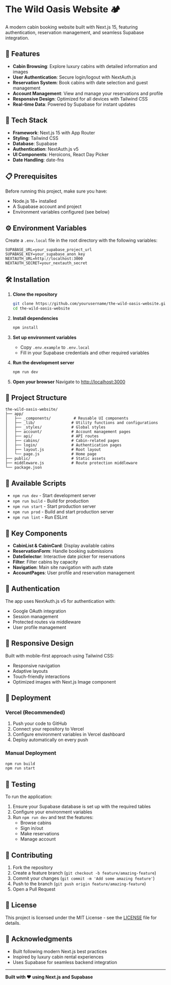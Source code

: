 # The Wild Oasis Website 🏕️

A modern cabin booking website built with Next.js 15, featuring authentication, reservation management, and seamless Supabase integration.

## 🌟 Features

- **Cabin Browsing**: Explore luxury cabins with detailed information and images
- **User Authentication**: Secure login/logout with NextAuth.js
- **Reservation System**: Book cabins with date selection and guest management
- **Account Management**: View and manage your reservations and profile
- **Responsive Design**: Optimized for all devices with Tailwind CSS
- **Real-time Data**: Powered by Supabase for instant updates

## 🚀 Tech Stack

- **Framework**: Next.js 15 with App Router
- **Styling**: Tailwind CSS
- **Database**: Supabase
- **Authentication**: NextAuth.js v5
- **UI Components**: Heroicons, React Day Picker
- **Date Handling**: date-fns

## 📋 Prerequisites

Before running this project, make sure you have:

- Node.js 18+ installed
- A Supabase account and project
- Environment variables configured (see below)

## ⚙️ Environment Variables

Create a `.env.local` file in the root directory with the following variables:

```env
SUPABASE_URL=your_supabase_project_url
SUPABASE_KEY=your_supabase_anon_key
NEXTAUTH_URL=http://localhost:3000
NEXTAUTH_SECRET=your_nextauth_secret
```

## 🛠️ Installation

1. **Clone the repository**
   ```bash
   git clone https://github.com/yourusername/the-wild-oasis-website.git
   cd the-wild-oasis-website
   ```

2. **Install dependencies**
   ```bash
   npm install
   ```

3. **Set up environment variables**
   - Copy `.env.example` to `.env.local`
   - Fill in your Supabase credentials and other required variables

4. **Run the development server**
   ```bash
   npm run dev
   ```

5. **Open your browser**
   Navigate to [http://localhost:3000](http://localhost:3000)

## 📁 Project Structure

```
the-wild-oasis-website/
├── app/
│   ├── _components/          # Reusable UI components
│   ├── _lib/                # Utility functions and configurations
│   ├── _styles/             # Global styles
│   ├── account/             # Account management pages
│   ├── api/                 # API routes
│   ├── cabins/              # Cabin-related pages
│   ├── login/               # Authentication pages
│   ├── layout.js            # Root layout
│   └── page.js              # Home page
├── public/                  # Static assets
├── middleware.js            # Route protection middleware
└── package.json
```

## 🔧 Available Scripts

- `npm run dev` - Start development server
- `npm run build` - Build for production
- `npm run start` - Start production server
- `npm run prod` - Build and start production server
- `npm run lint` - Run ESLint

## 🎨 Key Components

- **CabinList & CabinCard**: Display available cabins
- **ReservationForm**: Handle booking submissions
- **DateSelector**: Interactive date picker for reservations
- **Filter**: Filter cabins by capacity
- **Navigation**: Main site navigation with auth state
- **AccountPages**: User profile and reservation management

## 🔐 Authentication

The app uses NextAuth.js v5 for authentication with:
- Google OAuth integration
- Session management
- Protected routes via middleware
- User profile management

## 📱 Responsive Design

Built with mobile-first approach using Tailwind CSS:
- Responsive navigation
- Adaptive layouts
- Touch-friendly interactions
- Optimized images with Next.js Image component

## 🚀 Deployment

### Vercel (Recommended)

1. Push your code to GitHub
2. Connect your repository to Vercel
3. Configure environment variables in Vercel dashboard
4. Deploy automatically on every push

### Manual Deployment

```bash
npm run build
npm run start
```

## 🧪 Testing

To run the application:

1. Ensure your Supabase database is set up with the required tables
2. Configure your environment variables
3. Run `npm run dev` and test the features:
   - Browse cabins
   - Sign in/out
   - Make reservations
   - Manage account

## 🤝 Contributing

1. Fork the repository
2. Create a feature branch (`git checkout -b feature/amazing-feature`)
3. Commit your changes (`git commit -m 'Add some amazing feature'`)
4. Push to the branch (`git push origin feature/amazing-feature`)
5. Open a Pull Request

## 📄 License

This project is licensed under the MIT License - see the [LICENSE](LICENSE) file for details.

## 🙏 Acknowledgments

- Built following modern Next.js best practices
- Inspired by luxury cabin rental experiences
- Uses Supabase for seamless backend integration

---

**Built with ❤️ using Next.js and Supabase**